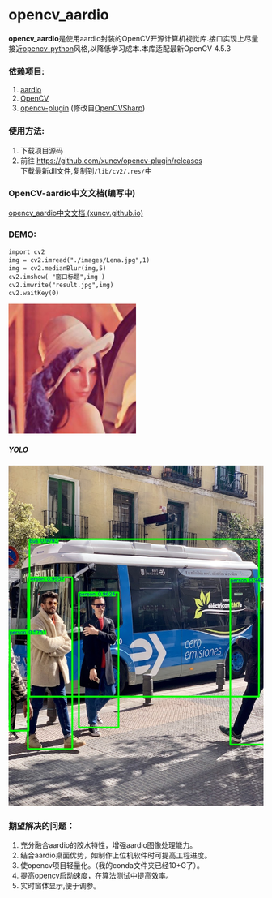 # opencv_aardio
**opencv_aardio**是使用aardio封装的OpenCV开源计算机视觉库.接口实现上尽量接近[opencv-python](https://pypi.org/project/opencv-python/)风格,以降低学习成本.本库适配最新OpenCV 4.5.3

### 依赖项目:

1. [aardio](http://www.aardio.com/)
2. [OpenCV](https://opencv.org)
4. [opencv-plugin](https://github.com/xuncv/opencv-plugin/) (修改自[OpenCVSharp](https://github.com/shimat/opencvsharp))

### 使用方法:

1. 下载项目源码
2. 前往 https://github.com/xuncv/opencv-plugin/releases  
   下载最新dll文件,复制到`/lib/cv2/.res/`中

### OpenCV-aardio中文文档(编写中)

[opencv_aardio中文文档 (xuncv.github.io)](https://xuncv.github.io/#/)

### DEMO:

```
import cv2
img = cv2.imread("./images/Lena.jpg",1)
img = cv2.medianBlur(img,5)
cv2.imshow( "窗口标题",img )
cv2.imwrite("result.jpg",img)
cv2.waitKey(0)
```

![](./images/result.jpg)



##### YOLO

![](./images/detect.jpg)

### 期望解决的问题：

1. 充分融合aardio的胶水特性，增强aardio图像处理能力。
2. 结合aardio桌面优势，如制作上位机软件时可提高工程进度。
3. 使opencv项目轻量化。（我的conda文件夹已经10+G了）。
4. 提高opencv启动速度，在算法测试中提高效率。
5. 实时窗体显示,便于调参。
